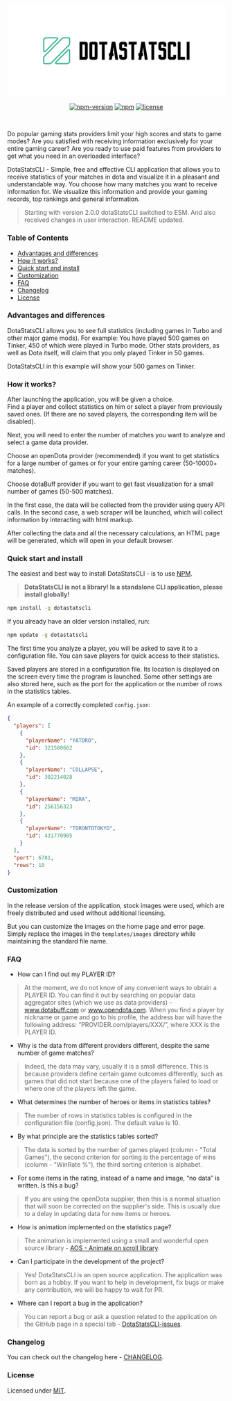 <div align="center"> 
    <a href="https://github.com/ddgryaz/dotaStatsCLI">
        <img
            src="docs/logo.png"
            width="800"
            height="auto"
        />
    </a>
</div>

<div align="center">

[![npm-version](https://img.shields.io/npm/v/dotastatscli?color=%2335b18e)](https://www.npmjs.com/package/dotastatscli)
[![npm](https://img.shields.io/npm/dt/dotastatscli)](https://www.npmjs.com/package/dotastatscli)
[![license](https://img.shields.io/npm/l/dotastatscli?color=blue)](https://github.com/ddgryaz/dotaStatsCLI?#LICENSE)

</div>

<br />

Do popular gaming stats providers limit your high scores and stats to game modes?
Are you satisfied with receiving information exclusively for your entire gaming career?
Are you ready to use paid features from providers to get what you need in an
overloaded interface?  

DotaStatsCLI - Simple, free and effective CLI application that allows you to receive
statistics of your matches in dota and visualize it in a pleasant and understandable way.
You choose how many matches you want to receive information for.
We visualize this information and provide your gaming records, top rankings and
general information.

> Starting with version 2.0.0 dotaStatsCLI switched to ESM.
> And also received changes in user interaction. README updated.

### Table of Contents

- [Advantages and differences](#advantages-and-differences)
- [How it works?](#how-it-works)
- [Quick start and install](#quick-start-and-install)
- [Customization](#customization)
- [FAQ](#FAQ)
- [Changelog](#Changelog)
- [License](#license)

### Advantages and differences

DotaStatsCLI allows you to see full statistics (including games in Turbo and other major game mods). 
For example: You have played 500 games on Tinker, 450 of which were played in Turbo mode. 
Other stats providers, as well as Dota itself, will claim that you only played Tinker in 50 games.  

DotaStatsCLI in this example will show your 500 games on Tinker.

### How it works?

After launching the application, you will be given a choice.  
Find a player and collect statistics on him or select a player from previously saved ones.
(If there are no saved players, the corresponding item will be disabled).  

Next, you will need to enter the number of matches you want to analyze and select a game data provider.  

Choose an openDota provider (recommended) if you want to get statistics for a large number of
games or for your entire gaming career (50-10000+ matches).  

Choose dotaBuff provider if you want to get fast visualization for a small number of 
games (50-500 matches).  

In the first case, the data will be collected from the provider using query API calls.
In the second case, a web scraper will be launched,
which will collect information by interacting with html markup.  

After collecting the data and all the necessary calculations, 
an HTML page will be generated, which will open in your default browser.

### Quick start and install

The easiest and best way to install DotaStatsCLI - is to use [NPM](https://docs.npmjs.com/about-npm).

> **DotaStatsCLI is not a library! Is a standalone CLI application, please install globally!**

```sh
npm install -g dotastatscli
```

If you already have an older version installed, run:

```sh
npm update -g dotastatscli
```

The first time you analyze a player, you will be asked to save it to a configuration file. 
You can save players for quick access to their statistics.  

Saved players are stored in a configuration file. 
Its location is displayed on the screen every time the program is launched. 
Some other settings are also stored here, such as the port for the application 
or the number of rows in the statistics tables.  

An example of a correctly completed ```config.json```:

```json
{
  "players": [
    {
      "playerName": "YATORO",
      "id": 321580662
    },
    {
      "playerName": "COLLAPSE",
      "id": 302214028
    },
    {
      "playerName": "MIRA",
      "id": 256156323
    },
    {
      "playerName": "TORONTOTOKYO",
      "id": 431770905
    }
  ],
  "port": 6781,
  "rows": 10
}
```


### Customization

In the release version of the application, stock images were used, which are freely
distributed and used without additional licensing.  

But you can customize the images on the home page and error page.
Simply replace the images in the `templates/images`
directory while maintaining the standard file name.

### FAQ

* How can I find out my PLAYER ID?

> At the moment, we do not know of any convenient ways to obtain a PLAYER ID. 
> You can find it out by searching on popular data aggregator sites 
> (which we use as data providers) - www.dotabuff.com or www.opendota.com. 
> When you find a player by nickname or game and go to his profile, 
> the address bar will have the following address: “PROVIDER.com/players/XXX/”, 
> where XXX is the PLAYER ID.

* Why is the data from different providers different, despite the same number of game matches?  

> Indeed, the data may vary, usually it is a small difference. 
> This is because providers define certain game outcomes differently, 
> such as games that did not start because one of the players 
> failed to load or where one of the players left the game.

* What determines the number of heroes or items in statistics tables?

> The number of rows in statistics tables is configured in the configuration file (config.json). 
> The default value is 10.

* By what principle are the statistics tables sorted?

> The data is sorted by the number of games played (column - "Total Games"), 
> the second criterion for sorting is the percentage of wins (column - "WinRate %"), 
> the third sorting criterion is alphabet.

* For some items in the rating, instead of a name and image, “no data” is written. Is this a bug?  

> If you are using the openDota supplier, then this is a normal situation
> that will soon be corrected on the supplier's side. 
> This is usually due to a delay in updating data for new items or heroes.

* How is animation implemented on the statistics page?

> The animation is implemented using a small 
> and wonderful open source library - [AOS - Animate on scroll library](https://github.com/michalsnik/aos).

* Can I participate in the development of the project?

> Yes! DotaStatsCLI is an open source application. 
> The application was born as a hobby. If you want to help in development, 
> fix bugs or make any contribution, we will be happy to wait for PR.

* Where can I report a bug in the application?

> You can report a bug or ask a question related to the application
> on the GitHub page in a special tab - [DotaStatsCLI-issues](https://github.com/ddgryaz/dotaStatsCLI/issues).

### Changelog

You can check out the changelog here - [CHANGELOG](https://github.com/ddgryaz/dotaStatsCLI/blob/master/CHANGELOG.md).

### License

Licensed under [MIT](./LICENSE).